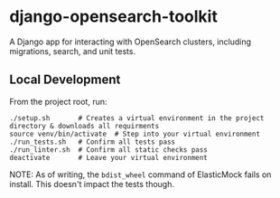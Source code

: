 # django-opensearch-toolkit

A Django app for interacting with OpenSearch clusters, including migrations, search, and unit tests.

## Local Development

From the project root, run:

```
./setup.sh       # Creates a virtual environment in the project directory & downloads all requirments
source venv/bin/activate  # Step into your virtual environment
./run_tests.sh   # Confirm all tests pass
./run_linter.sh  # Confirm all static checks pass
deactivate       # Leave your virtual environment
```

NOTE: As of writing, the `bdist_wheel` command of ElasticMock fails on install. This doesn't impact the tests though.
